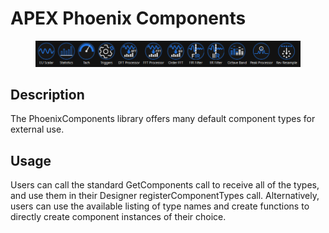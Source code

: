 # APEX Phoenix Components

<figure><img src=".gitbook/assets/DX+elements(926x91).png" alt=""><figcaption></figcaption></figure>

## Description

The PhoenixComponents library offers many default component types for external use.

## Usage

Users can call the standard GetComponents call to receive all of the types, and use them in their Designer registerComponentTypes call. Alternatively, users can use the available listing of type names and create functions to directly create component instances of their choice.

